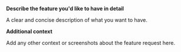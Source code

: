 **Describe the feature you'd like to have in detail**

A clear and concise description of what you want to have.

**Additional context**

Add any other context or screenshots about the feature request here.
